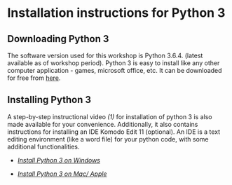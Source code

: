 # Installation instructions for Python 3


## Downloading Python 3

The software version used for this workshop is Python 3.6.4. (latest available as of workshop period). Python 3 is easy to install like any other computer application - games, microsoft office, etc. It can be downloaded for free from [here](https://www.python.org/downloads/).

## Installing Python 3

A step-by-step instructional video _(1)_ for installation of python 3 is also made available for your convenience. Additionally, it also contains instructions for installing an IDE Komodo Edit 11 (optional). An IDE is a text editing environment (like a word file) for your python code, with some additional functionalities.

* [_Install Python 3 on Windows_](https://tinyurl.com/python-install-windows)

* [_Install Python 3 on Mac/ Apple_](https://tinyurl.com/python-install-mac)

